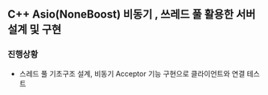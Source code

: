 ## C++ Asio(NoneBoost) 비동기 , 쓰레드 풀 활용한 서버 설계 및 구현

### 진행상황

- 스레드 풀 기초구조 설계, 비동기 Acceptor 기능 구현으로 클라이언트와 연결 테스트
    